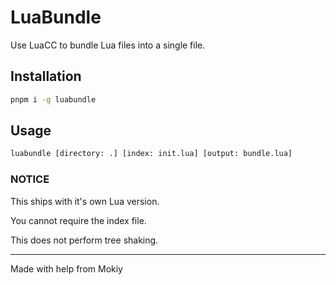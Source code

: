 # LuaBundle

Use LuaCC to bundle Lua files into a single file.

## Installation

```bash
pnpm i -g luabundle
```

## Usage

```bash
luabundle [directory: .] [index: init.lua] [output: bundle.lua]
```

### NOTICE

This ships with it's own Lua version.

You cannot require the index file.

This does not perform tree shaking.

---

Made with help from Mokiy
